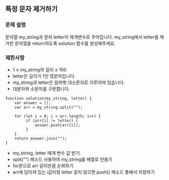 ## 특정 문자 제거하기

### 문제 설명
문자열 my_string과 문자 letter이 매개변수로 주어집니다. my_string에서 letter를 제거한 문자열을 return하도록 solution 함수를 완성해주세요.

### 제한사항
+ 1 ≤ my_string의 길이 ≤ 100
+ letter은 길이가 1인 영문자입니다.
+ my_string과 letter은 알파벳 대소문자로 이루어져 있습니다.
+ 대문자와 소문자를 구분합니다.

```
function solution(my_string, letter) {
    var answer = [];
    var arr = my_string.split(""); 
    
    for (let i = 0; i < arr.length; i++) {
         if (arr[i] != letter) { 
             answer.push(arr[i]); 
         }
    }
    return answer.join("");
}
```
+ my_string, letter 매개 변수 값 받기.
+ split("") 메소드 사용하여 my_string를 배열로 만들기
+ for문으로 arr 길이만큼 순회하기
+ arr에 담아져 있는 i값이랑 letter 같지 않으면 push() 메소드 통해서 저장하기 
